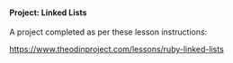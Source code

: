 #### Project: Linked Lists

A project completed as per these lesson instructions:

https://www.theodinproject.com/lessons/ruby-linked-lists